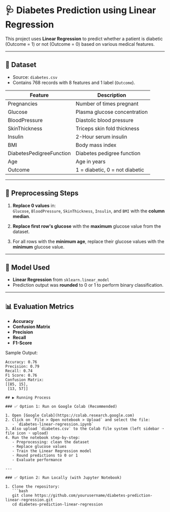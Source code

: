 
# 🩺 Diabetes Prediction using Linear Regression

This project uses **Linear Regression** to predict whether a patient is diabetic (Outcome = 1) or not (Outcome = 0) based on various medical features.

---

## 📁 Dataset

- Source: `diabetes.csv`
- Contains 768 records with 8 features and 1 label (`Outcome`).

| Feature               | Description                           |
|------------------------|---------------------------------------|
| Pregnancies           | Number of times pregnant              |
| Glucose               | Plasma glucose concentration          |
| BloodPressure         | Diastolic blood pressure              |
| SkinThickness         | Triceps skin fold thickness           |
| Insulin               | 2-Hour serum insulin                  |
| BMI                   | Body mass index                       |
| DiabetesPedigreeFunction | Diabetes pedigree function        |
| Age                   | Age in years                          |
| Outcome               | 1 = diabetic, 0 = not diabetic        |

---

## 🧪 Preprocessing Steps

1. **Replace 0 values** in:  
   `Glucose`, `BloodPressure`, `SkinThickness`, `Insulin`, and `BMI` with the **column median**.

2. **Replace first row's glucose** with the **maximum** glucose value from the dataset.

3. For all rows with the **minimum age**, replace their glucose values with the **minimum** glucose value.

---

## 🧠 Model Used

- **Linear Regression** from `sklearn.linear_model`
- Prediction output was **rounded** to 0 or 1 to perform binary classification.

---

## 📊 Evaluation Metrics

- **Accuracy**
- **Confusion Matrix**
- **Precision**
- **Recall**
- **F1-Score**

Sample Output:
```text
Accuracy: 0.76
Precision: 0.79
Recall: 0.74
F1 Score: 0.76
Confusion Matrix:
[[85, 15],
 [13, 57]]

## ▶️ Running Process

### ✅ Option 1: Run on Google Colab (Recommended)

1. Open [Google Colab](https://colab.research.google.com)
2. Click on `File > Open notebook > Upload` and select the file:
   - `diabetes-linear-regression.ipynb`
3. Also upload `diabetes.csv` to the Colab file system (left sidebar ➝ file icon ➝ upload)
4. Run the notebook step-by-step:
   - Preprocessing: clean the dataset
   - Replace glucose values
   - Train the Linear Regression model
   - Round predictions to 0 or 1
   - Evaluate performance

---

### ✅ Option 2: Run Locally (with Jupyter Notebook)

1. Clone the repository:
   ```bash
   git clone https://github.com/yourusername/diabetes-prediction-linear-regression.git
   cd diabetes-prediction-linear-regression

